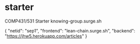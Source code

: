 # starter
COMP431/531 Starter
knowing-group.surge.sh

{
     "netid": "sep1",
  "frontend": "lean-chain.surge.sh",
   "backend": "https://jhw5.herokuapp.com/articles"
}